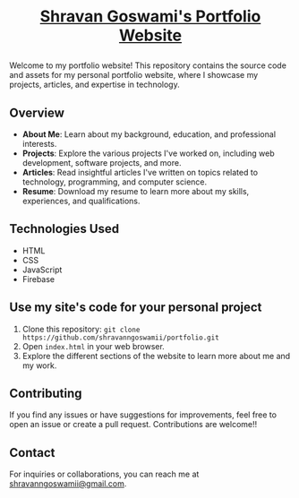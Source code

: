 # <p align="center">[Shravan Goswami's Portfolio Website](https://shravangoswami.com)</p>

Welcome to my portfolio website! This repository contains the source code and assets for my personal portfolio website, where I showcase my projects, articles, and expertise in technology.

## Overview

- **About Me**: Learn about my background, education, and professional interests.
- **Projects**: Explore the various projects I've worked on, including web development, software projects, and more.
- **Articles**: Read insightful articles I've written on topics related to technology, programming, and computer science.
- **Resume**: Download my resume to learn more about my skills, experiences, and qualifications.

## Technologies Used

- HTML
- CSS
- JavaScript
- Firebase

## Use my site's code for your personal project

1. Clone this repository: `git clone https://github.com/shravanngoswamii/portfolio.git`
2. Open `index.html` in your web browser.
3. Explore the different sections of the website to learn more about me and my work.

## Contributing

If you find any issues or have suggestions for improvements, feel free to open an issue or create a pull request. Contributions are welcome!!

## Contact

For inquiries or collaborations, you can reach me at [shravanngoswamii@gmail.com](mailto:shravanngoswamii@gmail.com).
